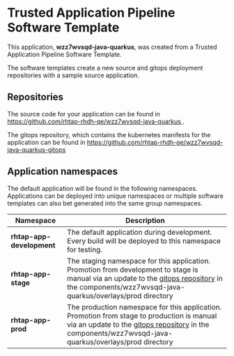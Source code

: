 # Trusted Application Pipeline Software Template

This application, **wzz7wvsqd-java-quarkus**, was created from a Trusted Application Pipeline Software Template.

The software templates create a new source and gitops deployment repositories with a sample source application. 

## Repositories

The source code for your application can be found in [https://github.com/rhtap-rhdh-qe/wzz7wvsqd-java-quarkus ](https://github.com/rhtap-rhdh-qe/wzz7wvsqd-java-quarkus ).
 
The gitops repository, which contains the kubernetes manifests for the application can be found in 
[https://github.com/rhtap-rhdh-qe/wzz7wvsqd-java-quarkus-gitops ](https://github.com/rhtap-rhdh-qe/wzz7wvsqd-java-quarkus-gitops ) 

## Application namespaces 

The default application will be found in the following namespaces. Applications can be deployed into unique namespaces or multiple software templates can also bet generated into the same group namespaces.  

|  Namespace   |  Description   |  
| -------- | -------- |   
| **rhtap-app-development** | The default application during development. Every build will be deployed to this namespace for testing. | 
| **rhtap-app-stage** | The staging namespace for this application. Promotion from development to stage is manual via an update to the [gitops repository](https://github.com/rhtap-rhdh-qe/wzz7wvsqd-java-quarkus-gitops ) in the components/wzz7wvsqd-java-quarkus/overlays/prod directory |  
| **rhtap-app-prod** | The production namespace for this application. Promotion from stage to production is manual via an update to the [gitops repository](https://github.com/rhtap-rhdh-qe/wzz7wvsqd-java-quarkus-gitops ) in the components/wzz7wvsqd-java-quarkus/overlays/prod directory | 